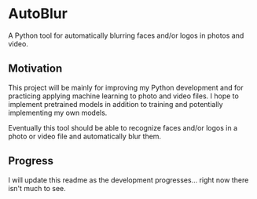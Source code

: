 # AutoBlur

A Python tool for automatically blurring faces and/or logos in photos and video.

## Motivation

This project will be mainly for improving my Python development and for practicing applying machine learning to photo and video files. I hope to implement pretrained models in addition to training and potentially implementing my own models.

Eventually this tool should be able to recognize faces and/or logos in a photo or video file and automatically blur them.

## Progress

I will update this readme as the development progresses... right now there isn't much to see.

